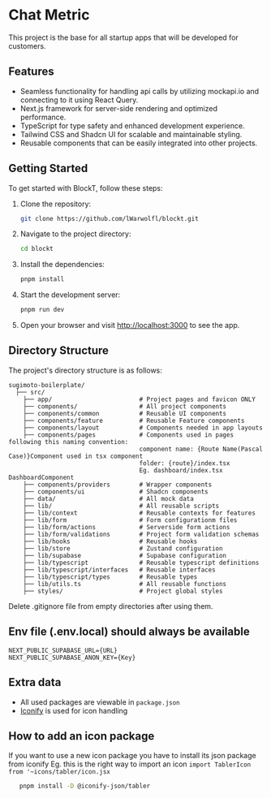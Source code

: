 # Chat Metric

This project is the base for all startup apps that will be developed for customers.

## Features

- Seamless functionality for handling api calls by utilizing mockapi.io and connecting to it using React Query.
- Next.js framework for server-side rendering and optimized performance.
- TypeScript for type safety and enhanced development experience.
- Tailwind CSS and Shadcn UI for scalable and maintainable styling.
- Reusable components that can be easily integrated into other projects.

## Getting Started

To get started with BlockT, follow these steps:

1. Clone the repository:

   ```bash
   git clone https://github.com/lWarwolfl/blockt.git
   ```

2. Navigate to the project directory:

   ```bash
   cd blockt
   ```

3. Install the dependencies:

   ```bash
   pnpm install
   ```

4. Start the development server:

   ```bash
   pnpm run dev
   ```

5. Open your browser and visit [http://localhost:3000](http://localhost:3000) to see the app.

## Directory Structure

The project's directory structure is as follows:

```
sugimoto-boilerplate/
  ├── src/
    ├── app/                        # Project pages and favicon ONLY
    ├── components/                 # All project components
    ├── components/common           # Reusable UI components
    ├── components/feature          # Reusable Feature components
    ├── components/layout           # Components needed in app layouts
    ├── components/pages            # Components used in pages following this naming convention:
                                    component name: {Route Name(Pascal Case)}Component used in tsx component
                                    folder: {route}/index.tsx
                                    Eg. dashboard/index.tsx DashboardComponent
    ├── components/providers        # Wrapper components
    ├── components/ui               # Shadcn components
    ├── data/                       # All mock data
    ├── lib/                        # All reusable scripts
    ├── lib/context                 # Reusable contexts for features
    ├── lib/form                    # Form configurationm files
    ├── lib/form/actions            # Serverside form actions
    ├── lib/form/validations        # Project form validation schemas
    ├── lib/hooks                   # Reusable hooks
    ├── lib/store                   # Zustand configuration
    ├── lib/supabase                # Supabase configuration
    ├── lib/typescript              # Reusable typescript definitions
    ├── lib/typescript/interfaces   # Reusable interfaces
    ├── lib/typescript/types        # Reusable types
    ├── lib/utils.ts                # All reusable functions
    ├── styles/                     # Project global styles
```

Delete .gitignore file from empty directories after using them.

## Env file (.env.local) should always be available

```
NEXT_PUBLIC_SUPABASE_URL={URL}
NEXT_PUBLIC_SUPABASE_ANON_KEY={Key}
```

## Extra data

- All used packages are viewable in `package.json`
- [Iconify](https://icon-sets.iconify.design/) is used for icon handling

## How to add an icon package

If you want to use a new icon package you have to install its json package from iconify
Eg. this is the right way to import an icon `import TablerIcon from '~icons/tabler/icon.jsx`

```bash
   pnpm install -D @iconify-json/tabler
```
